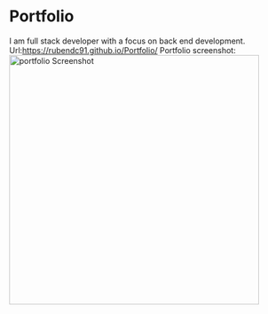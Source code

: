 # Portfolio
I am full stack developer with a focus on back end development.
Url:https://rubendc91.github.io/Portfolio/
Portfolio screenshot:
<img width="450" alt="portfolio Screenshot" src="https://user-images.githubusercontent.com/110942378/187598350-6aa6e046-3d41-4d23-8f0f-f480d4fd9fdc.png">

